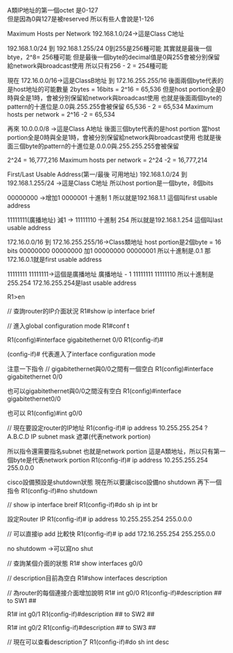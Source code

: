 A類IP地址的第一個octet 是0-127  
但是因為0與127是被reserved 所以有些人會說是1-126

Maximum Hosts per Network
192.168.1.0/24→這是Class C地址

192.168.1.0/24 到 192.168.1.255/24
0到255是256種可能
其實就是最後一個btye，2^8= 256種可能
但是最後一個byte的decimal值是0與255會被分別保留給network與broadcast使用
所以只有256 - 2 = 254種可能

現在
172.16.0.0/16→這是ClassB地址 到 172.16.255.255/16
後面兩個byte代表的是host地址的可能數量
2bytes = 16bits = 2^16 = 65,536
但是host portion全是0時與全是1時，會被分別保留給network與broadcast使用
也就是後面兩個byte的pattern的十進位是.0.0與.255.255會被保留
65,536 - 2 = 65,534
Maximum hosts per network = 2^16 -2 = 65,534

再來
10.0.0.0/8 →這是Class A地址
後面三個byte代表的是host portion
當host portion全是0時與全是1時，會被分別保留給network與broadcast使用
也就是後面三個byte的pattern的十進位是.0.0.0與.255.255.255會被保留

2^24 = 16,777,216
Maximum hosts per network = 2^24 -2 = 16,777,214

First/Last Usable Address(第一/最後 可用地址)
192.168.1.0/24 到 192.168.1.255/24 →這是Class C地址
所以host portion是一個byte，8個bits

00000000 →增加1      0000001
         十進制       1
所以就是192.168.1.1
這個叫first usable address


11111111(廣播地址)  減1 →   11111110
                    十進制   254
所以就是192.168.1.254
這個叫last usable address

172.16.0.0/16 到 172.16.255.255/16→Class類地址
host portion是2個byte = 16 bits
00000000 00000000
加1
00000000 00000001
所以十進制是.0.1
那172.16.0.1就是first usable address


11111111 11111111→這個是廣播地址
廣播地址 - 1
11111111 11111110
所以十進制是255.254
172.16.255.254是last usable address

R1>en

// 查詢router的IP介面狀況
R1#show ip interface brief

// 進入global configuration mode
R1#conf t

R1(config)#interface gigabitethernet 0/0
R1(config-if)# 

(config-if)# 代表進入了interface configuration mode


注意一下指令
// gigabitethernet與0/0之間有一個空白
R1(config)#interface gigabitethernet 0/0

也可以gigabitethernet與0/0之間沒有空白
R1(config)#interface gigabitethernet0/0

也可以
R1(config)#int g0/0

// 現在要設定router的IP地址
R1(config-if)# ip address 10.255.255.254 ?
A.B.C.D IP subnet mask 遮罩(代表network portion)

所以指令還需要指名subnet 也就是network portion
這是A類地址，所以只有第一個byte是代表network portion
R1(config-if)# ip address 10.255.255.254 255.0.0.0

cisco設備預設是shutdown狀態
現在所以要讓cisco設備no shutdown
再下一個指令
R1(config-if)#no shutdown

// show ip interface breif
R1(config-if)#do sh ip int br

設定Router IP
R1(config-if)# ip address 10.255.255.254 255.0.0.0

// 可以直接ip add 比較快
R1(config-if)# ip add 172.16.255.254 255.255.0.0

no shutdowm  →可以寫no shut

// 查詢某個介面的狀態
R1# show interfaces g0/0


// description目前為空白
R1#show interfaces description

// 為router的每個連接介面增加說明
R1# int g0/0
R1(config-if)#description ## to SW1 ##

R1# int g0/1
R1(config-if)#description ## to SW2 ##

R1# int g0/2
R1(config-if)#description ## to SW3 ##

// 現在可以查看description了
R1(config-if)#do sh int desc